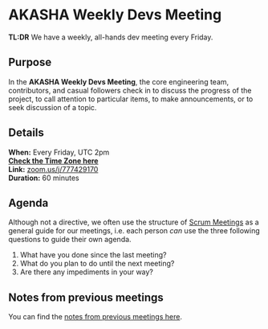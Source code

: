 # AKASHA Weekly Devs Meeting

**TL:DR** We have a weekly, all-hands dev meeting every Friday. 

## Purpose
In the **AKASHA Weekly Devs Meeting**, the core engineering team, contributors, and casual followers check in to discuss the progress of the project, to call attention to particular items, to make announcements, or to seek discussion of a topic.

## Details 
**When:** Every Friday, UTC 2pm   
**[Check the Time Zone here](https://www.worldtimebuddy.com/?pl=1&lid=100,2643743,3128760,683506&h=2643743)**   
**Link:** [zoom.us/j/777429170](https://zoom.us/j/777429170)   
**Duration:** 60 minutes

## Agenda
Although not a directive, we often use the structure of [Scrum Meetings](https://www.mountaingoatsoftware.com/agile/scrum/meetings/daily-scrum) as a general guide for our meetings, i.e. each person *can* use the three following questions to guide their own agenda. 

1. What have you done since the last meeting?
1. What do you plan to do until the next meeting?
1. Are there any impediments in your way? 

## Notes from previous meetings
You can find the [notes from previous meetings here](https://github.com/AkashaProject/Community/tree/master/meeting-notes).   
